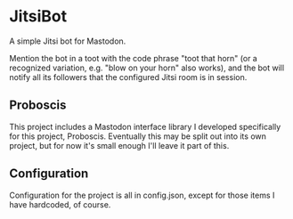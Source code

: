 # JitsiBot
A simple Jitsi bot for Mastodon.

Mention the bot in a toot with the code phrase "toot that horn" (or a recognized variation, e.g. "blow on your horn" also works), and the bot will notify all its followers that the configured Jitsi room is in session.

## Proboscis
This project includes a Mastodon interface library I developed specifically for this project, Proboscis.  Eventually this may be split out into its own project, but for now it's small enough I'll leave it part of this.

## Configuration
Configuration for the project is all in config.json, except for those items I have hardcoded, of course.
